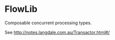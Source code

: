 FlowLib
=======

Composable concurrent processing types.

See http://notes.langdale.com.au/Transactor.html#/

